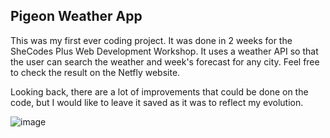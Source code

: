 ## Pigeon Weather App
This was my first ever coding project. It was done in 2 weeks for the SheCodes Plus Web Development Workshop. It uses a weather API so that the user can search the weather and week's forecast for any city. Feel free to check the result on the Netfly website.

Looking back, there are a lot of improvements that could be done on the code, but I would like to leave it saved as it was to reflect my evolution.

![image](https://user-images.githubusercontent.com/110779743/226874297-83875e24-8887-428f-b9aa-fdbb51ca78ad.png)
